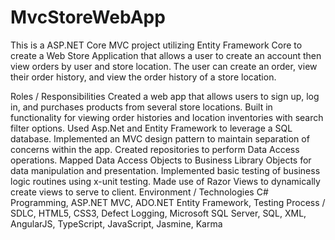 # MvcStoreWebApp

This is a ASP.NET Core MVC project utilizing Entity Framework Core to create a Web Store Application that allows a user to create an account then view orders by user and store location. The user can create an order, view their order history, and view the order history of a store location.

Roles / Responsibilities
Created a web app that allows users to sign up, log in, and purchases products from several store locations.
Built in functionality for viewing order histories and location inventories with search filter options.
Used Asp.Net and Entity Framework to leverage a SQL database.
Implemented an MVC  design pattern to maintain separation of concerns within the app.
Created repositories to perform Data Access operations.
Mapped Data Access Objects to Business Library Objects for data manipulation and presentation.
Implemented basic testing of business logic routines using x-unit testing.
Made use of Razor Views to dynamically create views to serve to client.
Environment / Technologies
C# Programming, ASP.NET MVC, ADO.NET Entity Framework, Testing Process / SDLC, HTML5, CSS3, Defect Logging, Microsoft SQL Server, SQL, XML, AngularJS, TypeScript, JavaScript, Jasmine, Karma
